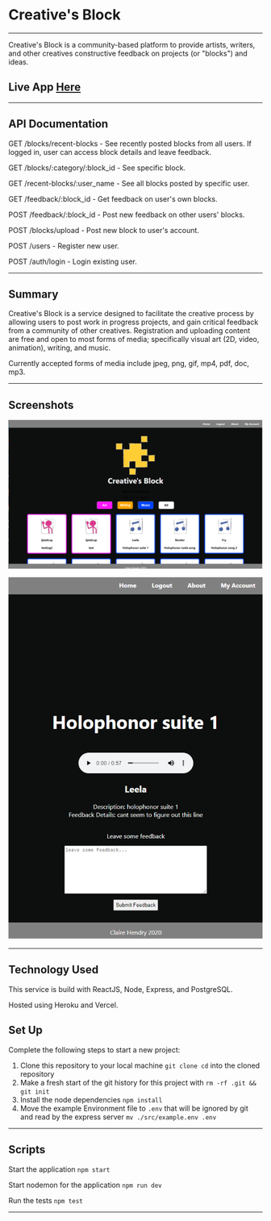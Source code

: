 # Creative's Block
---------------------------------------------
Creative's Block is a community-based platform to provide artists, writers, and other creatives constructive feedback on projects (or "blocks") and ideas.

## Live App [Here](https://creatives-block-client.vercel.app/)

------

## API Documentation

GET /blocks/recent-blocks - See recently posted blocks from all users. If logged in, user can access block details and leave feedback.

GET /blocks/:category/:block_id - See specific block.

GET /recent-blocks/:user_name - See all blocks posted by specific user.

GET /feedback/:block_id - Get feedback on user's own blocks.

POST /feedback/:block_id - Post new feedback on other users' blocks.

POST /blocks/upload - Post new block to user's account.

POST /users - Register new user.

POST /auth/login - Login existing user.


------

## Summary

Creative's Block is a service designed to facilitate the creative process by allowing users to post work in progress projects, and gain critical feedback from a community of other creatives. Registration and uploading content are free and open to most forms of media; specifically visual art (2D, video, animation), writing, and music.

Currently accepted forms of media include jpeg, png, gif, mp4, pdf, doc, mp3.

------

## Screenshots

![Image of Homepage](./src/image_assets/screenshot1.png)

![Image of Block Page](./src/image_assets/screenshot2.png)

------

## Technology Used

This service is build with ReactJS, Node, Express, and PostgreSQL.

Hosted using Heroku and Vercel.

## Set Up

Complete the following steps to start a new project:

1. Clone this repository to your local machine `git clone cd` into the cloned repository
2. Make a fresh start of the git history for this project with `rm -rf .git && git init`
3. Install the node dependencies `npm install`
4. Move the example Environment file to `.env` that will be ignored by git and read by the express server `mv ./src/example.env .env`

-------

## Scripts

Start the application `npm start`

Start nodemon for the application `npm run dev`

Run the tests `npm test`

-------
